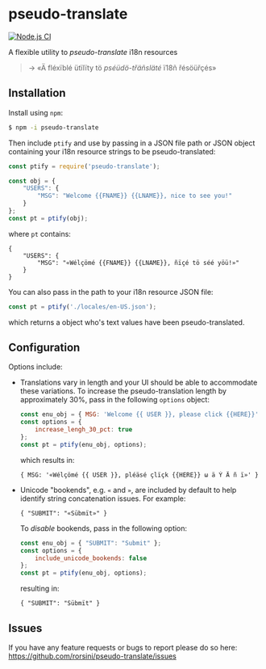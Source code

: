 # pseudo-translate

[![Node.js CI](https://github.com/rorsini/pseudo-translate-json/workflows/Node.js%20CI/badge.svg)](https://github.com/rorsini/pseudo-translate-json/actions?query=workflow%3A%22Node.js+CI%22)

A flexible utility to _pseudo-translate_ i18n resources
> → «Ä fléxïblé ütïlïty tö _pséüdö-třäñsläté_ ï18ñ řésöüřçés»

## Installation

Install using `npm`:
```bash
$ npm -i pseudo-translate
```

Then include `ptify` and use by passing in a JSON file path or JSON object containing your i18n resource strings to be pseudo-translated:
```javascript
const ptify = require('pseudo-translate');

const obj = {
    "USERS": {
        "MSG": "Welcome {{FNAME}} {{LNAME}}, nice to see you!"
    }
};
const pt = ptify(obj);
```
where `pt` contains:
```
{
    "USERS": {
        "MSG": "«Wélçömé {{FNAME}} {{LNAME}}, ñïçé tö séé yöü!»"
    }
}
```
You can also pass in the path to your i18n resource JSON file:
```javascript
const pt = ptify('./locales/en-US.json');
```
which returns a object who's text values have been pseudo-translated.

## Configuration

Options include:

* Translations vary in length and your UI should be able to accommodate these
  variations. To increase the pseudo-translation length by approximately 30%,
  pass in the following `options` object:
  ```javascript
  const enu_obj = { MSG: 'Welcome {{ USER }}, please click {{HERE}}' };
  const options = {
      increase_lengh_30_pct: true
  };
  const pt = ptify(enu_obj, options);
  ```
  which results in:
  ```
  { MSG: '«Wélçömé {{ USER }}, pléäsé çlïçk {{HERE}} ω ä Ý Ä ñ ï»' }
  ```

* Unicode "bookends", e.g. `«` and `»`, are included by default to help
  identify string concatenation issues. For example:
  ```
  { "SUBMIT": "«Sübmït»" }
  ```
  To *disable* bookends, pass in the following option:
  ```javascript
  const enu_obj = { "SUBMIT": "Submit" };
  const options = {
      include_unicode_bookends: false
  };
  const pt = ptify(enu_obj, options);
  ```
  resulting in:
  ```
  { "SUBMIT": "Sübmït" }
  ```

## Issues

If you have any feature requests or bugs to report please do so here:
https://github.com/rorsini/pseudo-translate/issues
